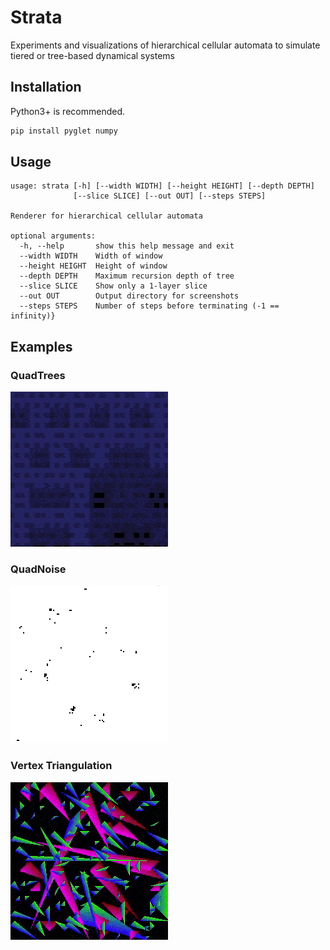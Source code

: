 # Strata

Experiments and visualizations of hierarchical cellular automata to simulate tiered or tree-based dynamical systems

## Installation

Python3+ is recommended.

```bash
pip install pyglet numpy
```

## Usage

```
usage: strata [-h] [--width WIDTH] [--height HEIGHT] [--depth DEPTH]
              [--slice SLICE] [--out OUT] [--steps STEPS]

Renderer for hierarchical cellular automata

optional arguments:
  -h, --help       show this help message and exit
  --width WIDTH    Width of window
  --height HEIGHT  Height of window
  --depth DEPTH    Maximum recursion depth of tree
  --slice SLICE    Show only a 1-layer slice
  --out OUT        Output directory for screenshots
  --steps STEPS    Number of steps before terminating (-1 == infinity)}
```

## Examples

### QuadTrees

![quadtree clustering](images/quad_gamma_0.gif)

### QuadNoise

![quadtree pixel noise](images/quad_pixels_noise.gif)

### Vertex Triangulation

![triangles](images/quad_triangles.gif)
